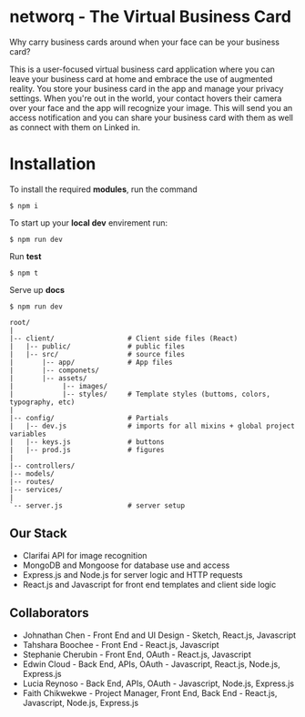 # networq - The Virtual Business Card

Why carry business cards around when your face can be your business card?

This is a user-focused virtual business card application where you can leave your business card at home and embrace the use of augmented reality. You store your business card in the app and manage your privacy settings. When you're out in the world, your contact hovers their camera over your face and the app will recognize your image. This will send you an access notification and you can share your business card with them as well as connect with them on Linked in.  

# Installation

To install the required **modules**, run the command

```
$ npm i
```

To start up your **local dev** envirement run:

```
$ npm run dev
```

Run **test**

```
$ npm t
```

Serve up **docs**

```
$ npm run dev
```

```
root/
|
|-- client/                  # Client side files (React)
|   |-- public/              # public files   
|   |-- src/                 # source files
|       |-- app/             # App files
|       |-- componets/
|       |-- assets/
|            |-- images/
|            |-- styles/     # Template styles (buttoms, colors, typography, etc)
|   
|-- config/                  # Partials
|   |-- dev.js               # imports for all mixins + global project variables
|   |-- keys.js              # buttons
|   |-- prod.js              # figures
|
|-- controllers/       
|-- models/ 
|-- routes/ 
|-- services/ 
|
`-- server.js                # server setup
```

## Our Stack
- Clarifai API for image recognition
- MongoDB and Mongoose for database use and access
- Express.js and Node.js for server logic and HTTP requests
- React.js and Javascript for front end templates and client side logic

## Collaborators
- Johnathan Chen - Front End and UI Design - Sketch, React.js, Javascript
- Tahshara Boochee - Front End - React.js, Javascript
- Stephanie Cherubin - Front End, OAuth - React.js, Javascript
- Edwin Cloud - Back End, APIs, OAuth - Javascript, React.js, Node.js, Express.js
- Lucia Reynoso - Back End, APIs, OAuth - Javascript, Node.js, Express.js
- Faith Chikwekwe - Project Manager, Front End, Back End - React.js, Javascript, Node.js, Express.js
